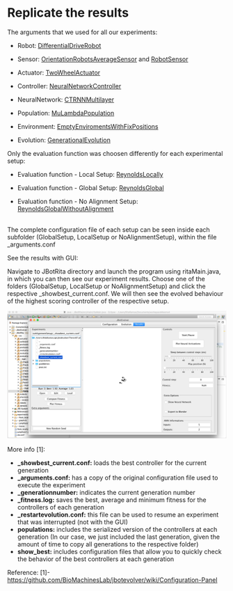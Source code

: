 
# Replicate the results


The arguments that we used for all our experiments:

* Robot: [DifferentialDriveRobot](https://github.com/RitaRamo/flocking-evolver/blob/rita/JBotSim/src/simulation/robot/DifferentialDriveRobot.java)

* Sensor: [OrientationRobotsAverageSensor](https://github.com/RitaRamo/flocking-evolver/blob/rita/JBotRita/src/sensors/OrientationRobotsAverageSensor.java) and [RobotSensor](https://github.com/RitaRamo/flocking-evolver/blob/rita/JBotSim/src/simulation/robot/sensors/RobotSensor.java)

* Actuator: [TwoWheelActuator](https://github.com/RitaRamo/flocking-evolver/blob/rita/JBotSim/src/evolutionaryrobotics/neuralnetworks/outputs/TwoWheelNNOutput.java)

* Controller: [NeuralNetworkController](https://github.com/RitaRamo/flocking-evolver/blob/rita/JBotSim/src/evolutionaryrobotics/neuralnetworks/NeuralNetworkController.java)

* NeuralNetwork: [CTRNNMultilayer](https://github.com/RitaRamo/flocking-evolver/blob/rita/JBotSim/src/evolutionaryrobotics/neuralnetworks/CTRNNMultilayer.java)

* Population: [MuLambdaPopulation](https://github.com/RitaRamo/flocking-evolver/blob/rita/JBotEvolver/src/evolutionaryrobotics/populations/MuLambdaPopulation.java)
 
* Environment: [EmptyEnviromentsWithFixPositions](https://github.com/RitaRamo/flocking-evolver/blob/rita/JBotRita/src/environment/EmptyEnviromentsWithFixPositions.java)

* Evolution: [GenerationalEvolution](https://github.com/RitaRamo/flocking-evolver/blob/rita/JBotEvolver/src/evolutionaryrobotics/evolution/GenerationalEvolution.java)


Only the evaluation function was choosen differently for each experimental setup:

* Evaluation function - Local Setup: [ReynoldsLocally](https://github.com/RitaRamo/flocking-evolver/blob/rita/JBotRita/src/evaluationfunctions/flocking/ReynoldsLocally.java)

* Evaluation function - Global Setup: [ReynoldsGlobal](https://github.com/RitaRamo/flocking-evolver/blob/rita/JBotRita/src/evaluationfunctions/flocking/ReynoldsGlobal.java)

* Evaluation function - No Alignment Setup: [ReynoldsGlobalWithoutAlignment](https://github.com/RitaRamo/flocking-evolver/blob/rita/JBotRita/src/evaluationfunctions/flocking/ReynoldsGlobalWithoutAlignment.java)

<br>
The complete configuration file of each setup can be seen inside each subfolder (GlobalSetup, LocalSetup or NoAlignmentSetup), within the file _arguments.conf 


See the results with GUI:

Navigate to JBotRita directory and launch the program using ritaMain.java, in which you can then see our experiment results. Choose one of the folders (GlobalSetup, LocalSetup or NoAlignmentSetup) and click the respective _showbest_current.conf. 
We will then see the evolved behaviour of the highest scoring controller of the respective setup. 

![alt text](https://github.com/RitaRamo/flocking-evolver/blob/rita/JBotRita/experiments/GUI.png)


More info [1]:
* **_showbest_current.conf:** loads the best controller for the current generation
* **_arguments.conf:** has a copy of the original configuration file used to execute the experiment
* **_generationnumber:** indicates the current generation number
* **_fitness.log:** saves the best, average and minimum fitness for the controllers of each generation
* **_restartevolution.conf:** this file can be used to resume an experiment that was interrupted (not with the GUI)
* **populations:** includes the serialized version of the controllers at each generation (In our case, we just included the last generation, given the amount of time to copy all generations to the respective folder)
* **show_best:** includes configuration files that allow you to quickly check the behavior of the best controllers at each generation

Reference:
[1]- https://github.com/BioMachinesLab/jbotevolver/wiki/Configuration-Panel


